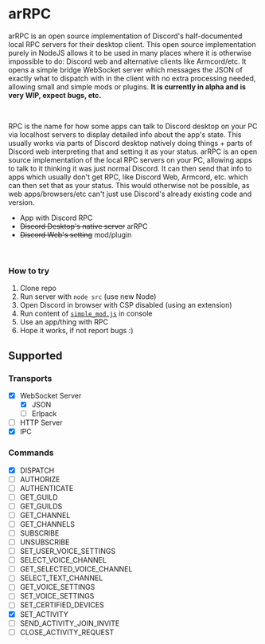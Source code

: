 # arRPC
arRPC is an open source implementation of Discord's half-documented local RPC servers for their desktop client. This open source implementation purely in NodeJS allows it to be used in many places where it is otherwise impossible to do: Discord web and alternative clients like Armcord/etc. It opens a simple bridge WebSocket server which messages the JSON of exactly what to dispatch with in the client with no extra processing needed, allowing small and simple mods or plugins. **It is currently in alpha and is very WIP, expect bugs, etc.**

<br>

RPC is the name for how some apps can talk to Discord desktop on your PC via localhost servers to display detailed info about the app's state. This usually works via parts of Discord desktop natively doing things + parts of Discord web interpreting that and setting it as your status. arRPC is an open source implementation of the local RPC servers on your PC, allowing apps to talk to it thinking it was just normal Discord. It can then send that info to apps which usually don't get RPC, like Discord Web, Armcord, etc. which can then set that as your status. This would otherwise not be possible, as web apps/browsers/etc can't just use Discord's already existing code and version.

- App with Discord RPC
- ~~Discord Desktop's native server~~ arRPC
- ~~Discord Web's setting~~ mod/plugin

<br>

### How to try
1. Clone repo
2. Run server with `node src` (use new Node)
2. Open Discord in browser with CSP disabled (using an extension)
3. Run content of [`simple_mod.js`](simple_mod.js) in console
4. Use an app/thing with RPC
5. Hope it works, if not report bugs :)

## Supported

### Transports
- [X] WebSocket Server
  - [X] JSON
  - [ ] Erlpack
- [ ] HTTP Server
- [X] IPC

### Commands
- [X] DISPATCH
- [ ] AUTHORIZE
- [ ] AUTHENTICATE
- [ ] GET_GUILD
- [ ] GET_GUILDS
- [ ] GET_CHANNEL
- [ ] GET_CHANNELS
- [ ] SUBSCRIBE
- [ ] UNSUBSCRIBE
- [ ] SET_USER_VOICE_SETTINGS
- [ ] SELECT_VOICE_CHANNEL
- [ ] GET_SELECTED_VOICE_CHANNEL
- [ ] SELECT_TEXT_CHANNEL
- [ ] GET_VOICE_SETTINGS
- [ ] SET_VOICE_SETTINGS
- [ ] SET_CERTIFIED_DEVICES
- [X] SET_ACTIVITY
- [ ] SEND_ACTIVITY_JOIN_INVITE
- [ ] CLOSE_ACTIVITY_REQUEST